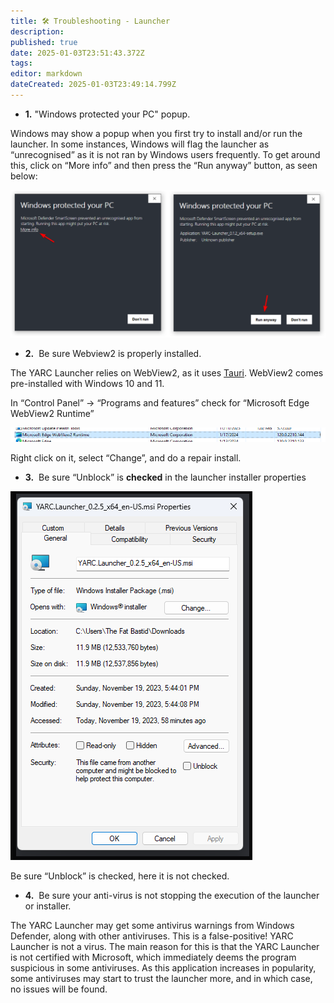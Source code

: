 ```yaml
---
title: 🛠️ Troubleshooting - Launcher
description: 
published: true
date: 2025-01-03T23:51:43.372Z
tags: 
editor: markdown
dateCreated: 2025-01-03T23:49:14.799Z
---
```



-   **1.**  "Windows protected your PC" popup.

Windows may show a popup when you first try to install and/or run the launcher. In some instances, Windows will flag the launcher as “unrecognised” as it is not ran by Windows users frequently. To get around this, click on “More info” and then press the “Run anyway” button, as seen below:

![windows_protected_your_pc.png](/launcher/windows_protected_your_pc.png)

-   **2.**  Be sure Webview2 is properly installed.

The YARC Launcher relies on WebView2, as it uses [Tauri](https://tauri.app). WebView2 comes pre-installed with Windows 10 and 11.

In “Control Panel” → “Programs and features” check for “Microsoft Edge WebView2 Runtime”

![](/launcher/webview2.png)

Right click on it, select “Change”, and do a repair install.

-   **3.**  Be sure “Unblock” is **checked** in the launcher installer properties

![](/launcher/unblock.png)

Be sure “Unblock” is checked, here it is not checked.

-   **4.**  Be sure your anti-virus is not stopping the execution of the launcher or installer.

The YARC Launcher may get some antivirus warnings from Windows Defender, along with other antiviruses. This is a false-positive! YARC Launcher is not a virus. The main reason for this is that the YARC Launcher is not certified with Microsoft, which immediately deems the program suspicious in some antiviruses. As this application increases in popularity, some antiviruses may start to trust the launcher more, and in which case, no issues will be found.